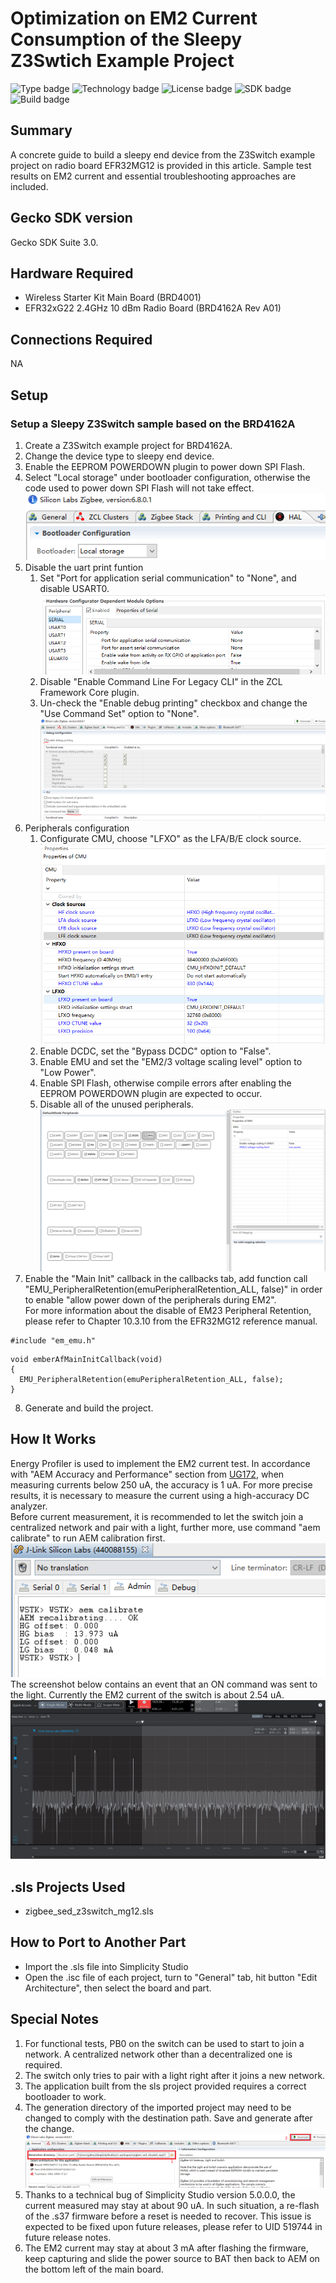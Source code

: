 # Optimization on EM2 Current Consumption of the Sleepy Z3Swtich Example Project #

![Type badge](https://img.shields.io/badge/dynamic/json?url=https://raw.githubusercontent.com/SiliconLabs/application_examples_ci/master/zigbee_applications/EFR32MG12_common.json&label=Type&query=type&color=green)
![Technology badge](https://img.shields.io/badge/dynamic/json?url=https://raw.githubusercontent.com/SiliconLabs/application_examples_ci/master/zigbee_applications/EFR32MG12_common.json&label=Technology&query=technology&color=green)
![License badge](https://img.shields.io/badge/dynamic/json?url=https://raw.githubusercontent.com/SiliconLabs/application_examples_ci/master/zigbee_applications/EFR32MG12_common.json&label=License&query=license&color=green)
![SDK badge](https://img.shields.io/badge/dynamic/json?url=https://raw.githubusercontent.com/SiliconLabs/application_examples_ci/master/zigbee_applications/EFR32MG12_common.json&label=SDK&query=sdk&color=green)
![Build badge](https://img.shields.io/endpoint?url=https://raw.githubusercontent.com/SiliconLabs/application_examples_ci/master/zigbee_applications/EFR32MG12_build_status.json)

## Summary ##

A concrete guide to build a sleepy end device from the Z3Switch example project on radio board EFR32MG12 is provided in this article. Sample test results on EM2 current and essential troubleshooting approaches are included.

## Gecko SDK version ##

Gecko SDK Suite 3.0.

## Hardware Required ##

* Wireless Starter Kit Main Board (BRD4001)
* EFR32xG22 2.4GHz 10 dBm Radio Board (BRD4162A Rev A01)

## Connections Required ##

NA

## Setup ##

### Setup a Sleepy Z3Switch sample based on the BRD4162A  
1. Create a Z3Switch example project for BRD4162A.
2. Change the device type to sleepy end device.
3. Enable the EEPROM POWERDOWN plugin to power down SPI Flash. 
4. Select "Local storage" under bootloader configuration, otherwise the code used to power down SPI Flash will not take effect.  
![zigbee](doc/change_bootloader_config.png)  
5. Disable the uart print funtion
    1. Set "Port for application serial communication" to "None", and disable USART0.  
    ![zigbee](doc/disable_serial_comm.png)  
    2. Disable "Enable Command Line For Legacy CLI" in the ZCL Framework Core plugin.  
    3. Un-check the "Enable debug printing" checkbox and change the "Use Command Set" option to "None".  
    ![zigbee](doc/disable_debug_printing.png)  
6. Peripherals configuration
    1. Configurate CMU, choose "LFXO" as the LFA/B/E clock source.  
    ![zigbee](doc/change_cmu_clock_sources.png)
    2. Enable DCDC, set the "Bypass DCDC" option to "False".  
    3. Enable EMU and set the "EM2/3 voltage scaling level" option to "Low Power".
    4. Enable SPI Flash, otherwise compile errors after enabling the EEPROM POWERDOWN plugin are expected to occur.
    5. Disable all of the unused peripherals.  
    ![zigbee](doc/enable_emu.png)  
7. Enable the "Main Init" callback in the callbacks tab, add function call "EMU_PeripheralRetention(emuPeripheralRetention_ALL, false)" in order to enable "allow power down of the peripherals during EM2".  
For more information about the disable of EM23 Peripheral Retention, please refer to Chapter 10.3.10 from the EFR32MG12 reference manual.  
```
#include "em_emu.h"
```
```
void emberAfMainInitCallback(void)
{
  EMU_PeripheralRetention(emuPeripheralRetention_ALL, false);
}
```
8. Generate and build the project.  

## How It Works ##

Energy Profiler is used to implement the EM2 current test. In accordance with "AEM Accuracy and Performance" section from [UG172](https://www.silabs.com/documents/public/user-guides/ug172-brd4320a-user-guide.pdf), when measuring currents below 250 uA, the accuracy is 1 uA. For more precise results, it is necessary to measure the current using a high-accuracy DC analyzer.  
Before current measurement, it is recommended to let the switch join a centralized network and pair with a light, further more, use command "aem calibrate" to run AEM calibration first.  
![zigbee](doc/aem_calibrate.png)  
The screenshot below contains an event that an ON command was sent to the light. Currently the EM2 current of the switch is about 2.54 uA.  
![zigbee](doc/current_measurement_result.png)  

## .sls Projects Used ##

* zigbee_sed_z3switch_mg12.sls

## How to Port to Another Part ##

* Import the .sls file into Simplicity Studio
* Open the .isc file of each project, turn to "General" tab, hit button "Edit Architecture", then select the board and part.

## Special Notes ##

1. For functional tests, PB0 on the switch can be used to start to join a network. A centralized network other than a decentralized one is required.
2. The switch only tries to pair with a light right after it joins a new network.
3. The application built from the sls project provided requires a correct bootloader to work.
4. The generation directory of the imported project may need to be changed to comply with the destination path. Save and generate after the change.  
![zigbee](doc/change_generation_directory.png)  
1. Thanks to a technical bug of Simplicity Studio version 5.0.0.0, the current measured may stay at about 90 uA. In such situation, a re-flash of the .s37 firmware before a reset is needed to recover. This issue is expected to be fixed upon future releases, please refer to UID 519744 in future release notes.  
2. The EM2 current may stay at about 3 mA after flashing the firmware, keep capturing and slide the power source to BAT then back to AEM on the bottom left of the main board.   

